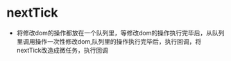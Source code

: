 # nextTick
- 将修改dom的操作都放在一个队列里，等修改dom的操作执行完毕后，从队列里调用操作一次性修改dom,队列里的操作执行完毕后，执行回调，将nextTick改造成微任务，执行回调
